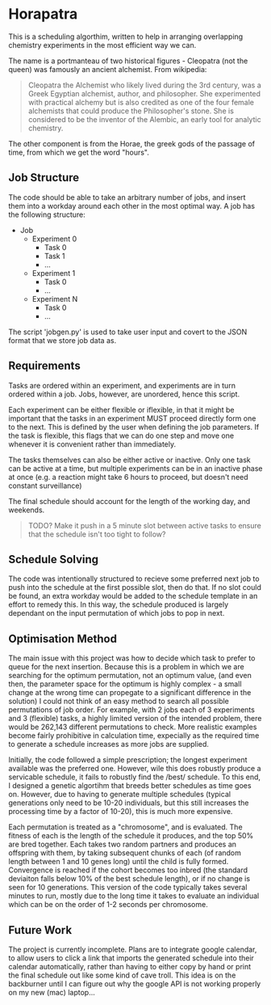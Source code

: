 # Horapatra
This is a scheduling algorthim, written to help in arranging overlapping chemistry experiments in the most efficient way we can. 

The name is a portmanteau of two historical figures - Cleopatra (not the queen) was famously an ancient alchemist. From wikipedia:

> Cleopatra the Alchemist who likely lived during the 3rd century, was a Greek Egyptian alchemist, author, and philosopher. She experimented with practical alchemy but is also credited as one of the four female alchemists that could produce the Philosopher's stone. She is considered to be the inventor of the Alembic, an early tool for analytic chemistry.

The other component is from the Horae, the greek gods of the passage of time, from which we get the word "hours". 

## Job Structure
The code should be able to take an arbitrary number of jobs, and insert them into a workday around each other in the most optimal way. A job has the following structure:

- Job
  - Experiment 0
    - Task 0
    - Task 1
    - ...
  - Experiment 1
    - Task 0
    - ...
  - Experiment N
    - Task 0
    - ...

The script 'jobgen.py' is used to take user input and covert to the JSON format that we store job data as.

## Requirements
Tasks are ordered within an experiment, and experiments are in turn ordered within a job. Jobs, however, are unordered, hence this script.

Each experiment can be either flexible or iflexible, in that it might be important that the tasks in an experiment MUST proceed directly form one to the next. This is defined by the user when defining the job parameters. If the task is flexible, this flags that we can do one step and move one whenever it is convenient rather than immediately.

The tasks themselves can also be either active or inactive. Only one task can be active at a time, but multiple experiments can be in an inactive phase at once (e.g. a reaction might take 6 hours to proceed, but doesn't need constant surveillance)

The final schedule should account for the length of the working day, and weekends. 

> TODO? Make it push in a 5 minute slot between active tasks to ensure that the schedule isn't too tight to follow?

## Schedule Solving 
The code was intentionally structured to recieve some preferred next job to push into the schedule at the first possible slot, then do that. If no slot could be found, an extra workday would be added to the schedule template in an effort to remedy this. In this way, the schedule produced is largely dependant on the input permutation of which jobs to pop in next.

## Optimisation Method
The main issue with this project was how to decide which task to prefer to queue for the next insertion. Because this is a problem in which we are searching for the optimum permutation, not an optimum value, (and even then, the parameter space for the optimum is highly complex - a small change at the wrong time can propegate to a significant difference in the solution) I could not think of an easy method to search all possible permutations of job order. For example, with 2 jobs each of 3 experiments and 3 (flexible) tasks, a highly limited version of the intended problem, there would be 262,143 different permutations to check. More realistic examples become fairly prohibitive in calculation time, expecially as the required time to generate a schedule increases as more jobs are supplied.

Initially, the code followed a simple prescription; the longest experiment available was the preferred one. However, wile this does robustly produce a servicable schedule, it fails to robustly find the /best/ schedule. To this end, I designed a genetic algortihm that breeds better schedules as time goes on. However, due to having to generate multiple schedules (typical generations only need to be 10-20 individuals, but this still increases the processing time by a factor of 10-20), this is much more expensive.

Each permutation is treated as a "chromosome", and is evaluated. The fitness of each is the length of the schedule it produces, and the top 50% are bred together. Each takes two random partners and produces an offspring with them, by taking subsequent chunks of each (of random length between 1 and 10 genes long) until the child is fully formed. Convergence is reached if the cohort becomes too inbred (the standard deviaiton falls below 10% of the best schedule length), or if no change is seen for 10 generations. This version of the code typically takes several minutes to run, mostly due to the long time it takes to evaluate an individual which can be on the order of 1-2 seconds per chromosome.

## Future Work
The project is currently incomplete. Plans are to integrate google calendar, to allow users to click a link that imports the generated schedule into their calendar automatically, rather than having to either copy by hand or print the final schedule out like some kind of cave troll. This idea is on the backburner until I can figure out why the google API is not working properly on my new (mac) laptop...
